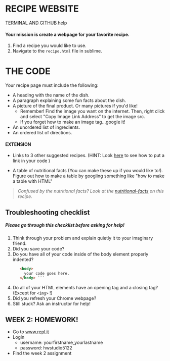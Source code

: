 # RECIPE WEBSITE
[TERMINAL AND GITHUB help](https://github.com/hw-studio-fall17/terminal-github-commands-help)

#### Your mission is create a webpage for your favorite recipe.
1. Find a recipe you would like to use.
2. Navigate to the `recipe.html` file in sublime.

# THE CODE
Your recipe page must include the following:

* A heading with the name of the dish.
* A paragraph explaining some fun facts about the dish.
* A picture of the final product. Or many pictures if you'd like!
    - Remember! Find the image you want on the internet. Then, right click and select "Copy Image Link Address" to get the image src. 
    - If you forget how to make an image tag...google it!
* An unordered list of ingredients.
* An ordered list of directions.

#### EXTENSION
* Links to 3 other suggested recipes. (HINT: Look [here](https://www.w3schools.com/tags/tag_a.asp) to see how to put a link in your code )

* A table of nutritional facts (You can make these up if you would like to!). Figure out how to make a table by googling something like "how to make a table with HTML"

>  *Confused by the nutritional facts? Look at the [nutritional-facts](https://www.bettycrocker.com/recipes/italian-sausage-lasagna/2601a67c-438d-407a-b163-2f57ede06cb9) on this recipe.* 


## Troubleshooting checklist 
##### Please go through this checklist before asking for help!
1. Think through your problem and explain quietly it to your imaginary friend.
2. Did you save your code?
3. Do you have all of your code inside of the body element properly indented?
     ``` HTML
        <body>
          your code goes here.
        </body> ```
4. Do all of your HTML elements have an opening tag and a closing tag? (Except for `<img>` !)
5. Did you refresh your Chrome webpage?
6. Still stuck? Ask an instructor for help!



## WEEK 2: HOMEWORK!
* Go to www.repl.it
* Login
    - username: yourfirstname_yourlastname
    - password: hwstudio5122
* Find the week 2 assignment
